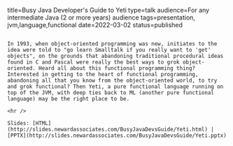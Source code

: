 title=Busy Java Developer's Guide to Yeti
type=talk
audience=For any intermediate Java (2 or more years) audience
tags=presentation, jvm,language,functional
date=2022-03-02
status=published
~~~~~~

In 1993, when object-oriented programming was new, initiates to the idea were told to "go learn Smalltalk if you really want to 'get' objects", on the grounds that abandoning traditional procedural ideas found in C and Pascal were really the best ways to grok object-oriented. Heard all about this functional programming thing? Interested in getting to the heart of functional programming, abandoning all that you know from the object-oriented world, to try and grok functional? Then Yeti, a pure functional language running on top of the JVM, with deep ties back to ML (another pure functional language) may be the right place to be.
    
<hr />

Slides: [HTML](http://slides.newardassociates.com/BusyJavaDevsGuide/Yeti.html) | [PPTX](http://slides.newardassociates.com/BusyJavaDevsGuide/Yeti.pptx)
